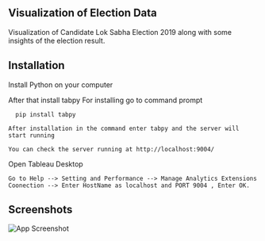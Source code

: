 
 ##                Visualization of Election Data

Visualization of Candidate Lok Sabha Election 2019 along with some
insights of the election result.





## Installation
Install Python on your computer 

After that install tabpy 
For installing go to command prompt
```
  pip install tabpy
```
    After installation in the command enter tabpy and the server will start running
```
You can check the server running at http://localhost:9004/
```

Open Tableau Desktop 
```
Go to Help --> Setting and Performance --> Manage Analytics Extensions Coonection --> Enter HostName as localhost and PORT 9004 , Enter OK.
```

## Screenshots

![App Screenshot](https://via.placeholder.com/468x300?text=App+Screenshot+Here)



